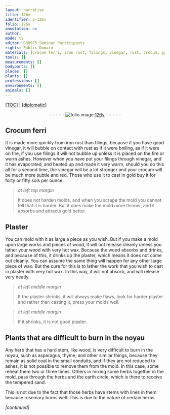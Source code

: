 ```yaml
---
layout: narrative
title: 126v
identifier: p-126v
folio: 126v
annotation: no
author:
mode: tl
editor: GR8975 Seminar Participants
rights: Public Domain
materials: [Crocum ferri, iron rust, filings, vinegar, rust, crocum, gold, Plaster, wood, wax, plaster, plaster., coal, earth]
tools: []
measurements: []
bodyparts: []
places: []
plants: []
professions: []
environments: []
animals: []
---
```


<p><a href="{{ site.baseurl }}/translation/">[TOC]</a> | <a href="{{ site.baseurl }}/texts/p-126v_tc/" target="_blank">[diplomatic]</a></p><div class="folio" align="center">- - - - - <a href="http://gallica.bnf.fr/ark:/12148/btv1b10500001g/f258.image" target="_blank"><img src="https://cu-mkp.github.io/2017-workshop-edition/assets/photo-icon.png" alt="folio image: " style="display:inline-block; margin-bottom:-3px;"/>126v</a> - - - - - </div>  
  

## <span class="m">Crocum ferri</span>

 
It is made more quickly from <span class="m">iron rust</span> than <span class="m">filings</span>, because if you have good <span class="m">vinegar</span>, it will bubble on contact with <span class="m">rust</span> as if it were boiling, as if it were on fire, if you use filings it will not bubble up unless it is placed on the fire or warm ashes. However when you have put your <span class="m">filings</span> through <span class="m">vinegar</span>, and it has evaporated, and heated up and made it very warm, should you do this all for a second time, the <span class="m">vinegar</span> will be a lot stronger and your <span class="m">crocum</span> will be much more subtle and red. Those who use it to cast in <span class="m">gold</span> buy it for forty or fifty sols per ounce.
 
> *at left top margin*
> 
> 
> It does not harden molds, and when you scrape <span class="sup">the mold</span> you cannot tell that it is harder. But it does make the mold more thinner, and it absorbs and attracts <span class="m">gold</span> better.

 
  

## <span class="m">Plaster</span>

 
You can mold with it as large a piece as you wish. But if you make a mold upon large works and pieces of <span class="m">wood</span>, it will not release cleanly unless you lather your <span class="m">wood</span> with very hot <span class="m">wax</span>. Because the <span class="m">wood</span> absorbs and drinks, and because of this, it drinks up the <span class="m">plaster</span>, which means it does not come out cleanly. You can assume the same thing will happen for any other large piece of <span class="m">wax</span>. But the cure for this is to lather the work that you wish to cast in <span class="m">plaster</span> with very hot <span class="m">wax</span>. In this way, it will not absorb, and will release very neatly.
 
> *at left middle margin*
> 
> 
> If the <span class="m">plaster</span> shrinks, it will always make flaws, look for harder <span class="sup"><span class="m">plaster</span></span> and rather than casting it, press your molds well.
 
> *at left middle margin*
> 
> 
> If it shrinks, it is not good <span class="m">plaster.</span>

 
  

## Plants that are difficult to burn in the noyau

 
Any herb that has a hard stem, like <span class="m">wood</span>, is very difficult to burn in the noyau, such as asparagus, thyme, and other similar things, because they remain as solid <span class="m">coal</span> in the small conduits, and if they are not reduced to ashes, it is not possible to remove them from the mold. In this case, some reheat them two or three times. Others in mixing some herbs together in the mold, pass through the herbs and the <span class="m">earth</span> circle, which is there to receive the tempered sand.
 
This is not due to the fact that those herbs have stems with lines in them because rosemary burns well. This is due to the nature of certain herbs.
 
*[continued]*
 
